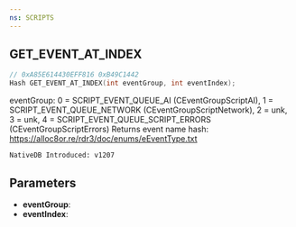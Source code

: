 ```yaml
---
ns: SCRIPTS
---
```

## GET_EVENT_AT_INDEX

```c
// 0xA85E614430EFF816 0xB49C1442
Hash GET_EVENT_AT_INDEX(int eventGroup, int eventIndex);
```

eventGroup: 0 = SCRIPT_EVENT_QUEUE_AI (CEventGroupScriptAI), 1 = SCRIPT_EVENT_QUEUE_NETWORK (CEventGroupScriptNetwork), 2 = unk, 3 = unk, 4 = SCRIPT_EVENT_QUEUE_SCRIPT_ERRORS (CEventGroupScriptErrors)
Returns event name hash: https://alloc8or.re/rdr3/doc/enums/eEventType.txt

```
NativeDB Introduced: v1207
```

## Parameters
* **eventGroup**:
* **eventIndex**:
